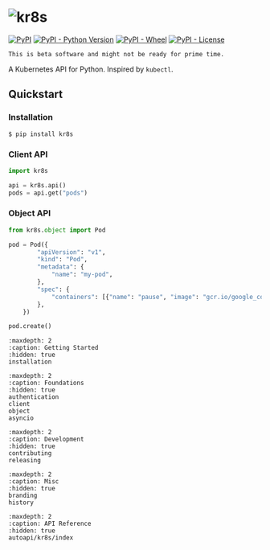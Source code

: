 # <img alt="kr8s" title="kr8s" src="_static/branding/text-trimmed.png" style="max-height: 100px" />

[![PyPI](https://img.shields.io/pypi/v/kr8s)](https://pypi.org/project/kr8s/)
[![PyPI - Python Version](https://img.shields.io/pypi/pyversions/kr8s)](https://pypi.org/project/kr8s/)
[![PyPI - Wheel](https://img.shields.io/pypi/wheel/kr8s)](https://pypi.org/project/kr8s/)
[![PyPI - License](https://img.shields.io/pypi/l/kr8s)](https://pypi.org/project/kr8s/)

```{warning}
This is beta software and might not be ready for prime time.
```

A Kubernetes API for Python. Inspired by `kubectl`.

## Quickstart

### Installation

```console
$ pip install kr8s
```

### Client API

```python
import kr8s

api = kr8s.api()
pods = api.get("pods")
```

### Object API

```python
from kr8s.object import Pod

pod = Pod({
        "apiVersion": "v1",
        "kind": "Pod",
        "metadata": {
            "name": "my-pod",
        },
        "spec": {
            "containers": [{"name": "pause", "image": "gcr.io/google_containers/pause",}]
        },
    })

pod.create()
```


```{toctree}
:maxdepth: 2
:caption: Getting Started
:hidden: true
installation
```

```{toctree}
:maxdepth: 2
:caption: Foundations
:hidden: true
authentication
client
object
asyncio
```

```{toctree}
:maxdepth: 2
:caption: Development
:hidden: true
contributing
releasing
```

```{toctree}
:maxdepth: 2
:caption: Misc
:hidden: true
branding
history
```


```{toctree}
:maxdepth: 2
:caption: API Reference
:hidden: true
autoapi/kr8s/index
```

